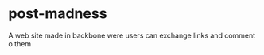 post-madness
============

A web site made in backbone were users can exchange links and comment o them
